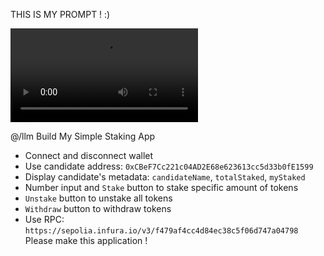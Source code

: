 THIS IS MY PROMPT ! :)

![showcase.mp4](showcase.mp4)

@/llm  Build My Simple Staking App

- Connect and disconnect wallet
- Use candidate address:  `0xCBeF7Cc221c04AD2E68e623613cc5d33b0fE1599`
- Display candidate's metadata: `candidateName`, `totalStaked`, `myStaked`
- Number input and `Stake` button to stake specific amount of tokens
- `Unstake` button to unstake all tokens
- `Withdraw` button to withdraw tokens
- Use RPC: `https://sepolia.infura.io/v3/f479af4cc4d84ec38c5f06d747a04798`
Please make this application !
